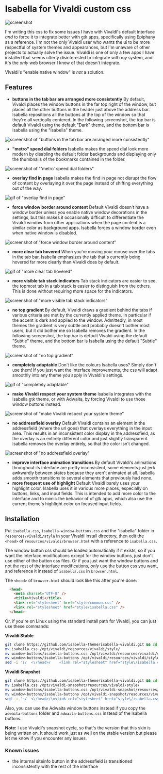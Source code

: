 # Isabella for Vivaldi custom css
![screenshot](https://isabella-theme.github.io/assets/img/isabella-vivaldi/preview.png)

I'm writing this css to fix some issues I have with Vivaldi's default interface *and* to force it to integrate better with gtk apps, specifically using Epiphany as a reference. I'm not the only Vivaldi user who wants the ui to be more respectful of system themes and appearances, but I'm unaware of other projects to actually solve the issue. Vivaldi is one of only a few apps I have installed that seems utterly disinterested to integrate with my system, and it's the *only* web browser I know of that doesn't integrate.

Vivaldi's "enable native window" is *not* a solution.

## Features
- **buttons in the tab bar are arranged more consistently** By default, Vivaldi places the window buttons in the far top right of the window, but places all the other buttons in the header just above the address bar. Isabella repositions all the buttons at the top of the window so that they're all vertically centered. In the following screenshot, the top bar is default Vivaldi using the default "Dark" theme, and the bottom bar is Isabella using the "Isabella" theme.

![screenshot of "buttons in the tab bar are arranged more consistently"](https://isabella-theme.github.io/assets/img/isabella-vivaldi/buttons_tab_bar.png)

- **"metro" speed dial folders** Isabella makes the speed dial look more modern by disabling the default folder backgrounds and displaying only the thumbnails of the bookmarks contained in the folder.

![screenshot of "'metro' speed dial folders"](https://isabella-theme.github.io/assets/img/isabella-vivaldi/metro_speed_dial.png)

- **overlay find in page** Isabella makes the find in page not disrupt the flow of content by overlaying it over the page instead of shifting everything out of the way.

![gif of "overlay find in page"](https://github.com/isabella-theme/isabella-theme.github.io/blob/master/assets/img/isabella-vivaldi/find.gif)

- **force window border around content** Default Vivaldi doesn't have a window border unless you enable native window decorations in the settings, but this makes it occasionally difficult to differentiate the Vivaldi window from other applications when the page content is a similar color as background apps. Isabella forces a window border even when native window is disabled.

![screenshot of "force window border around content"](https://isabella-theme.github.io/assets/img/isabella-vivaldi/window_border.png)

- **more clear tab hovered** When you're moving your mouse over the tabs in the tab bar, Isabella emphasizes the tab that's currently being hovered far more clearly than Vivaldi does by default. 

![gif of "more clear tab hovered"](https://github.com/isabella-theme/isabella-theme.github.io/blob/master/assets/img/isabella-vivaldi/more_clear_tab_hovered.gif)

- **more visible tab stack indicators** Tab stack indicators are easier to see, the topmost tab in a tab stack is easier to distinguish from the others. This is done without requiring more space for the indicators.

![screenshot of "more visible tab stack indicators"](https://isabella-theme.github.io/assets/img/isabella-vivaldi/stack_indicators.png)

- **no top gradient** By default, Vivaldi draws a gradient behind the tabs if various criteria are met by the currently applied theme. In particular if the accent is dark and applied to the window. Admittedly, in most themes the gradient is very subtle and probably doesn't bother most users, but it did bother me so Isabella removes the gradient. In the following screenshot, the top bar is default Vivaldi using the default "Subtle" theme, and the bottom bar is Isabella using the default "Subtle" theme.

![screenshot of "no top gradient"](https://isabella-theme.github.io/assets/img/isabella-vivaldi/no_top_gradient.png)

- **completely adaptable** Don't like the colours Isabella uses? Simply don't use them! If you just want the interface improvements, the css will adapt smoothly into any theme you apply in Vivaldi's settings.

![gif of "completely adaptable"](https://github.com/isabella-theme/isabella-theme.github.io/blob/master/assets/img/isabella-vivaldi/adaptable.gif)

- **make Vivaldi respect your system theme** Isabella integrates with the Isabella gtk theme, or with Adwaita, by forcing Vivaldi to use those window buttons instead.

![screenshot of "make Vivaldi respect your system theme"](https://isabella-theme.github.io/assets/img/isabella-vivaldi/respect_theme.png)

- **no addressfield overlay** Default Vivaldi contains an element in the addressfield (where the url goes) that overlays everything in the input area. This results in an inconsistent color display in the addressfield, as the overlay is an entirely different color and just slightly transparent. Isabella removes the overlay entirely, so that the color isn't changed.

![screenshot of "no addressfield overlay"](https://isabella-theme.github.io/assets/img/isabella-vivaldi/addressfield_overlay.png)

- **improve interface animation transitions** By default Vivaldi's animations throughout its interface are pretty inconsistent, some elements just jerk awkwardly between states because they aren't animated at all. Isabella adds smooth transitions to several elements that previously had none.
- **more frequent use of highlight** Default Vivaldi barely uses your highlight color. Isabella uses it in various more places, especially on buttons, links, and input fields. This is intended to add more color to the interface and to mimic the behavior of of gtk apps, which also use the current theme's highlight color on focused input fields.

## Installation
Put `isabella.css`, `isabella-window-buttons.css` and the "isabella" folder in `resources/vivaldi/style` in your Vivaldi install directory, then edit the `<head>` of `resources/vivaldi/browser.html` with a reference to `isabella.css`.

The window button css should be loaded automatically if it exists, so if you want the interface modifications except for the window buttons, just don't use either of the button css files. Or if you just want the window buttons and not the rest of the interface modifications, *only* use the button css you want, and reference it instead of `isabella.css` in `browser.html`.

The `<head>` of `browser.html` should look like this after you're done:

```html
  <head>
    <meta charset="UTF-8" />
    <title>Vivaldi</title>
    <link rel="stylesheet" href="style/common.css" />
    <link rel="stylesheet" href="style/isabella.css" />
  </head>
```

Or, if you're on Linux using the standard install path for Vivaldi, you can just use these commands:

**Vivaldi Stable**
```bash
git clone https://github.com/isabella-theme/isabella-vivaldi.git && cd isabella-vivaldi
mv isabella.css /opt/vivaldi/resources/vivaldi/style/
mv window-buttons/isabella-buttons.css /opt/vivaldi/resources/vivaldi/style/
mv window-buttons/isabella-buttons /opt/vivaldi/resources/vivaldi/style/
sed -i 's/  <\/head>/    <link rel="stylesheet" href="style\/isabella.css" \/>\n  <\/head>/' "/opt/vivaldi/resources/vivaldi/browser.html"
```

**Vivaldi Snapshot**
```bash
git clone https://github.com/isabella-theme/isabella-vivaldi.git && cd isabella-vivaldi
mv isabella.css /opt/vivaldi-snapshot/resources/vivaldi/style/
mv window-buttons/isabella-buttons.css /opt/vivaldi-snapshot/resources/vivaldi/style/
mv window-buttons/isabella-buttons /opt/vivaldi-snapshot/resources/vivaldi/style/
sed -i 's/  <\/head>/\n<link rel="stylesheet" href="style\/isabella.css" \/>\n  <\/head>/' "/opt/vivaldi-snapshot/resources/vivaldi/browser.html"
```

Also, you can use the Adwaita window buttons instead if you copy the `adwaita-buttons` folder and `adwaita-buttons.css` instead of the Isabella buttons.

**Note:** I use Vivaldi's snapshot cycle, so that's the version that this skin is being written on. It should work just as well on the stable version but please let me know if you encounter any issues.

### Known issues
- the internal siteinfo button in the addressfield is transitioned inconsistently with the rest of the interface
